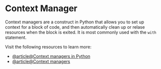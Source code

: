 # Context Manager

Context managers are a construct in Python that allows you to set up context for a block of code, and then automatically clean up or relase resources when the block is exited. It is most commonly used with the `with` statement.

Visit the following resources to learn more:

- [@article@Context managers in Python](https://www.freecodecamp.org/news/context-managers-in-python/)
- [@article@Context managers](https://book.pythontips.com/en/latest/context_managers.html)
